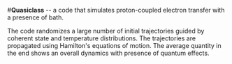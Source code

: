 #**Quasiclass** -- a code that simulates proton-coupled electron transfer with a presence of bath.

The code randomizes a large number of initial trajectories guided by coherent state and temperature distributions. The trajectories are propagated using Hamilton's equations of motion. The average quantity in the end shows an overall dynamics with presence of quantum effects.
